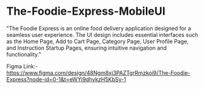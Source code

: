 # The-Foodie-Express-MobileUI

"The Foodie Express is an online food delivery application designed for a seamless user experience. The UI design includes essential interfaces such as the Home Page, Add to Cart Page, Category Page, User Profile Page, and Instruction Startup Pages, ensuring intuitive navigation and functionality."

Figma Link:- https://www.figma.com/design/48Ngm8xj3PAZTgrRmzkoi9/The-Foodie-Express?node-id=0-1&t=eWYi9dhykzH5KbSy-1
